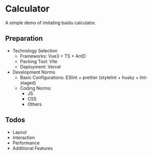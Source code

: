 # Calculator
A simple demo of imitating baidu calculator.

## Preparation
- Technology Selection
  - Frameworks: Vue3 + TS + AntD
  - Packing Tool: Vite
  - Deployment: Vercel
- Development Norms
  - Basic Configurations: ESlint + prettier (stylelint + husky + lint-staged)
  - Coding Norms: 
    - JS
    - CSS
    - Others

## Todos
- Layout
- Interaction
- Performance
- Additional Features
